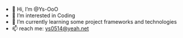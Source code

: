 - 👋 Hi, I’m @Ys-OoO
- 👀 I’m interested in Coding
- 🌱 I’m currently learning some project frameworks and technologies
- 📫 reach me: ys0514@yeah.net
